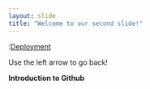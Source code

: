 ```yaml
---
layout: slide
title: "Welcome to our second slide!"
---
```

:[Deployment](https://bnhassin.github.io/github-slideshow/#/)

Use the left arrow to go back!

**Introduction to Github**
